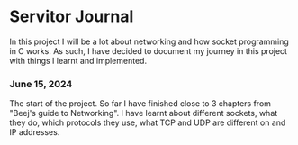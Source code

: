 # Servitor Journal
In this project I will be a lot about networking and how socket programming in C works. As such, I have decided to document my journey in this project with things I learnt and implemented.

### June 15, 2024
The start of the project. So far I have finished close to 3 chapters from "Beej's guide to Networking". I have learnt about different sockets, what they do, which protocols they use, what TCP and UDP are different on and IP addresses.

